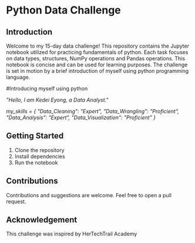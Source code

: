 # Python Data Challenge

## Introduction

Welcome to my 15-day data challenge! This repository contains the Jupyter notebook utilized for practicing fundamentals of python.
Each task focuses on data types, structures, NumPy operations and Pandas operations. This notebook is concise and can be used for learning purposes.
The challenge is set in motion by a brief introduction of myself using python programming language.

#Introducing myself using python

*"Hello, I am Kedei Eyong, a Data Analyst."*

*my_skills = {
    "Data_Cleaning": "Expert",
    "Data_Wrangling": "Proficient",
    "Data_Analysis": "Expert",
    "Data_Visualization": "Proficient"
}*


## Getting Started

1. Clone the repository
2. Install dependencies
3. Run the notebook

## Contributions

Contributions and suggestions are welcome. Feel free to open a pull request.

## Acknowledgement

This challenge was inspired by HerTechTrail Academy

